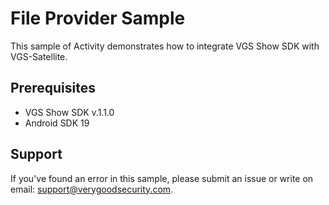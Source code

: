# File Provider Sample

This sample of Activity demonstrates how to integrate VGS Show SDK with VGS-Satellite.

## Prerequisites

- VGS Show SDK v.1.1.0
- Android SDK 19

## Support

If you've found an error in this sample, please submit an issue or write on email: support@verygoodsecurity.com.